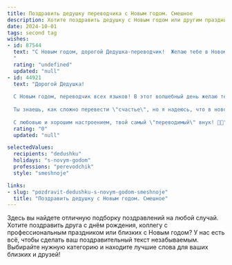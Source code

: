 ```yaml
---
title: Поздравить дедушку переводчика с Новым годом. Смешное
description: Хотите поздравить дедушку с Новым годом или другим праздником? Наш ИИ создаст незабываемое поздравление, а вы обязательно выделитесь среди других.  
date: 2024-10-01
tags: second tag
wishes:
- id: 87544
  text: "С Новым годом, дорогой Дедушка-переводчик!  Желаю тебе в Новом году таких только  заказов, чтобы  \"перевести\"  праздничное настроение на все 365 дней, а  сложные бюрократические  формулы счастья перевести в  простую и понятную  радость! Пусть  ни один  \"жаргон\"  не сможет испортить тебе праздник, а  только придаст ему пикантности!  Здоровья тебе крепкого, как  немецкий глагол в перфекте, и  юмора —  острого, как испанский перец чили!
  "
  rating: "undefined"
  updated: "null"
- id: 44921
  text: "Дорогой Дедушка!
  
  С Новым годом, переводчик всех языков! В этот волшебный день желаю тебе не просто разговорного, а настоящего \"суперпереводческого\" настроения! Пусть все трудные фразы в твоей жизни звучат только на языке счастья, а все несостыковки и трудности исчезают, как не переведённый текст в елочной гирлянде!
  
  Ты знаешь, как сложно перевести \"счастье\", но я надеюсь, что в новом году ты сможешь перевести это счастье в много других языков — радости, здоровья и удачи! Пусть каждый твой перевод будет точен, а все твои праздники смешными и веселыми, как лучший анекдот на всемирном конгрессе переводчиков!
  
  С любовью и хорошим настроением, твой самый \"переводимый\" внук! 🎉🥳"
  rating: "0"
  updated: "null"

selectedValues:
  recipients: "dedushku"
  holidays: "s-novym-godom"
  professions: "perevodchik"
  style: "smeshnoje"

links:
- slug: "pozdravit-dedushku-s-novym-godom-smeshnoje"
  title: "Поздравить дедушку с Новым годом. Смешное"
---
```


Здесь вы найдете отличную подборку поздравлений на любой случай. 
Хотите поздравить друга с днём рождения, коллегу с профессиональным праздником или близких с Новым годом? У нас есть всё, чтобы сделать ваш поздравительный текст незабываемым. Выбирайте нужную категорию и находите лучшие слова для ваших близких и друзей!
